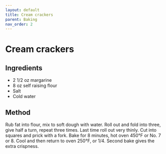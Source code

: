 ```yaml
---
layout: default
title: Cream crackers
parent: Baking
nav_order: 2
---
```


# Cream crackers

## Ingredients

* 2 1/2 oz margarine
* 8 oz self raising flour
* Salt
* Cold water

## Method

Rub fat into flour, mix to soft dough with water.
Roll out and fold into three, give half a turn, repeat three times.
Last time roll out very thinly.
Cut into squares and prick with a fork.
Bake for 8 minutes, hot oven 450°F or No. 7 or 8. 
Cool and then return to oven 250°F, or 1/4. 
Second bake gives the extra crispness.